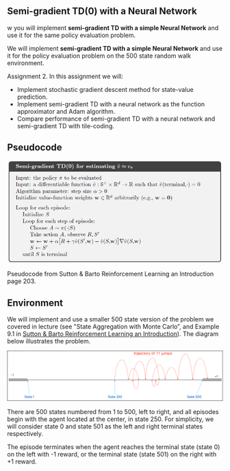 ## Semi-gradient TD(0) with a Neural Network

w you will implement **semi-gradient TD with a simple Neural Network** and use it for the same policy evaluation problem.

We will implement **semi-gradient TD with a simple Neural Network** and use it for the policy evaluation problem on the 500 state random walk environment.

Assignment 2. In this assignment we will:

- Implement stochastic gradient descent method for state-value prediction.
- Implement semi-gradient TD with a neural network as the function approximator and Adam algorithm.
- Compare performance of semi-gradient TD with a neural network and semi-gradient TD with tile-coding.

## Pseudocode

![](../week1/data/semi_gradient_td0_for_v.png)

Pseudocode from Sutton & Barto Reinforcement Learning an Introduction page 203.

## Environment

We will implement and use a smaller 500 state version of the problem we covered in lecture (see "State Aggregation with Monte Carlo”, and Example 9.1 in [Sutton & Barto Reinforcement Learning an Introduction](http://www.incompleteideas.net/book/RLbook2018.pdf#page=225)). The diagram below illustrates the problem.

![](../week1/data/randomwalk_diagram.png)

There are 500 states numbered from 1 to 500, left to right, and all episodes begin with the agent located at the center, in state 250. For simplicity, we will consider state 0 and state 501 as the left and right terminal states respectively.

The episode terminates when the agent reaches the terminal state (state 0) on the left with -1 reward, or the terminal state (state 501) on the right with +1 reward.